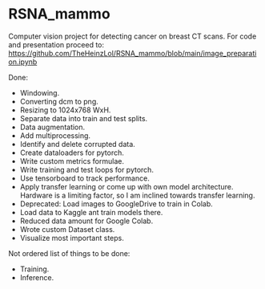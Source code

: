 # RSNA_mammo
Computer vision project for detecting cancer on breast CT scans.
For code and presentation proceed to: https://github.com/TheHeinzLol/RSNA_mammo/blob/main/image_preparation.ipynb

Done:
  - Windowing.
  - Converting dcm to png.
  - Resizing to 1024x768 WxH.
  - Separate data into train and test splits.
  - Data augmentation.
  - Add multiprocessing.
  - Identify and delete corrupted data.
  - Create dataloaders for pytorch.
  - Write custom metrics formulae.
  - Write training and test loops for pytorch.
  - Use tensorboard to track performance.
  - Apply transfer learning or come up with own model architecture. Hardware is a limiting factor, so I am inclined towards transfer learning.
  - Deprecated: Load images to GoogleDrive to train in Colab.
  - Load data to Kaggle ant train models there.
  - Reduced data amount for Google Colab.
  - Wrote custom Dataset class.
  - Visualize most important steps.

Not ordered list of things to be done:
  - Training.
  - Inference.


